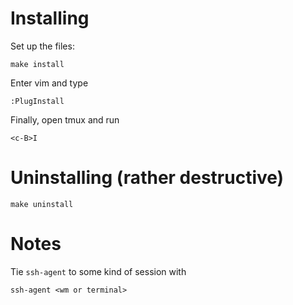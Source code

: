 # Installing
Set up the files:
```
make install
```

Enter vim and type
```
:PlugInstall
```

Finally, open tmux and run
```
<c-B>I
```


# Uninstalling (rather destructive)
```
make uninstall
```

# Notes
Tie `ssh-agent` to some kind of session with
```
ssh-agent <wm or terminal>
```
